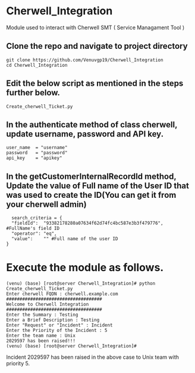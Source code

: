 # Cherwell_Integration

Module used to interact with Cherwell SMT ( Service Managament Tool ) 

## Clone the repo and navigate to project directory
    git clone https://github.com/Venuvgp19/Cherwell_Integration
    cd Cherwell_Integration

## Edit the below script as mentioned in the steps further below.
    Create_cherwell_Ticket.py

## In the authenticate method of class cherwell, update username, password and API key.
    user_name  = "username"
    password   = "password"
    api_key    = "apikey"

   
## In the getCustomerInternalRecordId method, Update the value of Full name of the User ID that was used to create the ID(You can get it from your cherwell admin)

      search_criteria = {
      "fieldId":  "93382178280a07634f62d74fc4bc587e3b3f479776",  #FullName's field ID
      "operator": "eq",
      "value":    "" #Full name of the user ID
    }
    

# Execute the module as follows.

    (venu) (base) [root@server Cherwell_Integration]# python Create_cherwell_Ticket.py
    Enter cherwell FQDN : cherwell.example.com
    ####################################
    Welcome to Cherwell Integration
    ####################################
    Enter the Summary : Testing
    Enter a Brief Description : Testing
    Enter "Request" or "Incident" : Incident
    Enter the Priority of the Incident : 5
    Enter the team name : Unix
    2029597 has been raised!!!
    (venu) (base) [root@server Cherwell_Integration]#

Incident 2029597 has been raised in the above case to Unix team with priority 5.

    
